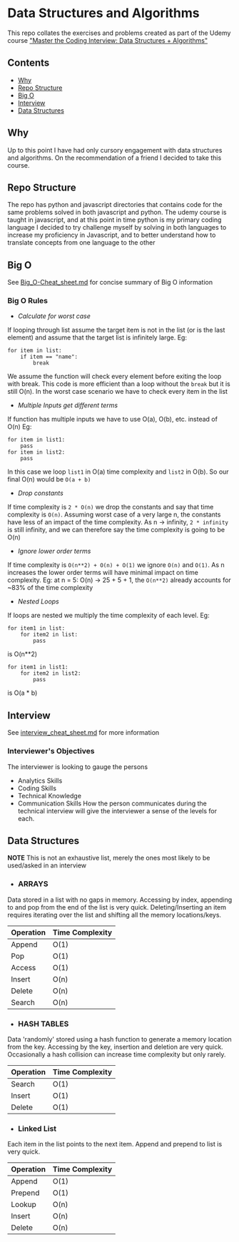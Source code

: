 # Data Structures and Algorithms
This repo collates the exercises and problems created as part of the Udemy course ["Master the Coding Interview: Data Structures + Algorithms"](https://www.udemy.com/course/master-the-coding-interview-data-structures-algorithms/)

## Contents
- [Why](#why)
- [Repo Structure](#repo-structure)
- [Big O](#big-o)
- [Interview](#interview)
- [Data Structures](#data-structures)


## Why
Up to this point I have had only cursory engagement with data structures and algorithms. 
On the recommendation of a friend I decided to take this course. 

## Repo Structure
The repo has python and javascript directories that contains code for the same problems solved in both javascript and python. 
The udemy course is taught in javascript, and at this point in time python is my primary coding language
I decided to try challenge myself by solving in both languages to increase my proficiency in Javascript, and to better understand how to translate concepts from one language to the other

## Big O
See [Big_O-Cheat_sheet.md](https://github.com/kevinbeirne1/udemy_master_coding_interview/blob/main/Big_O-Cheat_sheet.md) for concise summary of Big O information
### Big O Rules
- *Calculate for worst case*

If looping through list assume the target item is not in the list (or is the last element) and assume that the target list is infinitely large.
Eg: 
```
for item in list:
    if item == "name":
        break
 ```
We assume the function will check every element before exiting the loop with break. 
This code is more efficient than a loop without the `break` but it is still O(n).
In the worst case scenario we have to check every item in the list 

- *Multiple Inputs get different terms*

If function has multiple inputs we have to use O(a), O(b), etc. instead of O(n)
Eg:
```
for item in list1:
    pass
for item in list2:
    pass
```
In this case we loop `list1` in O(a) time complexity and `list2` in O(b).
So our final O(n) would be `O(a + b)`

- *Drop constants*

If time complexity is `2 * O(n)` we drop the constants and say that time complexity is `O(n)`. 
Assuming worst case of a very large n, the constants have less of an impact of the time complexity.
As n -> infinity, `2 * infinity` is still infinity, and we can therefore say the time complexity is going to be O(n)

- *Ignore lower order terms*

If time complexity is `O(n**2) + O(n) + O(1)` we ignore `O(n)` and `O(1)`. 
As n increases the lower order terms will have minimal impact on time complexity.
Eg: at n = 5: O(n) -> 25 + 5 + 1, the `O(n**2)` already accounts for ~83% of the time complexity

- *Nested Loops*

If loops are nested we multiply the time complexity of each level.
Eg:
```
for item1 in list:
    for item2 in list:
        pass
```
is O(n**2) 

```
for item1 in list1:
    for item2 in list2:
        pass
```
is O(a * b)

## Interview
See [interview_cheat_sheet.md](https://github.com/kevinbeirne1/udemy_master_coding_interview/blob/main/interview_cheat_sheet.md) for more information


### Interviewer's Objectives
The interviewer is looking to gauge the persons
- Analytics Skills
- Coding Skills
- Technical Knowledge
- Communication Skills
How the person communicates during the technical interview will give the interviewer a sense of the levels for each.

## Data Structures
**NOTE** This is not an exhaustive list, merely the ones most likely to be used/asked in an interview

- ### ARRAYS
Data stored in a list with no gaps in memory. 
Accessing by index, appending to and pop from the end of the list is very quick. 
Deleting/Inserting an item requires iterating over the list and shifting all the memory locations/keys. 

| Operation | Time Complexity |
|--- | --- |
| Append | O(1) |
| Pop | O(1) |
| Access | O(1) |
| Insert | O(n) |
| Delete | O(n) |
| Search | O(n) |

- ### HASH TABLES
Data 'randomly' stored using a hash function to generate a memory location from the key. 
Accessing by the key, insertion and deletion are very quick.
Occasionally a hash collision can increase time complexity but only rarely.

| Operation | Time Complexity |
|--- | --- |
| Search | O(1) |
| Insert | O(1) |
| Delete | O(1) |

- ### Linked List
Each item in the list points to the next item. Append and prepend to list is very quick.

| Operation | Time Complexity |
|-----------|-----------------|
| Append    | O(1)            |
| Prepend   | O(1)            |
| Lookup    | O(n)            |
| Insert    | O(n)            |
| Delete    | O(n)            |



